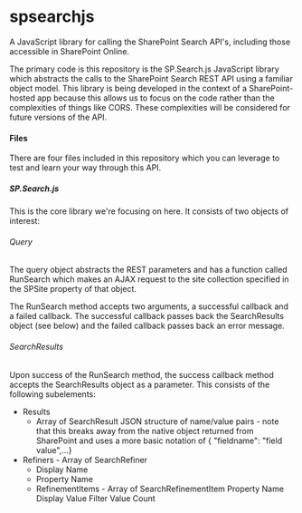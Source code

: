 # spsearchjs
A JavaScript library for calling the SharePoint Search API's, including those accessible in SharePoint Online.

The primary code is this repository is the SP.Search.js JavaScript library which abstracts the calls to the SharePoint Search REST API using a familiar object model. This library is being developed in the context of a SharePoint-hosted app because this allows us to focus on the code rather than the complexities of things like CORS. These complexities will be considered for future versions of the API.

#### Files
There are four files included in this repository which you can leverage to test and learn your way through this API.
##### SP.Search.js
This is the core library we're focusing on here. It consists of two objects of interest:
###### Query
The query object abstracts the REST parameters and has a function called RunSearch which makes an AJAX request to the site collection specified in the SPSite property of that object.

The RunSearch method accepts two arguments, a successful callback and a failed callback. The successful callback passes back the SearchResults object (see below) and the failed callback passes back an error message.
###### SearchResults
Upon success of the RunSearch method, the success callback method accepts the SearchResults object as a parameter. This consists of the following subelements:
* Results
  * Array of SearchResult
     JSON structure of name/value pairs - note that this breaks away from the native object returned from SharePoint and uses a more basic notation of { "fieldname": "field value",...}
* Refiners - Array of SearchRefiner 
  * Display Name
  * Property Name
  * RefinementItems - Array of SearchRefinementItem
    Property Name
     Display Value
     Filter Value
     Count
